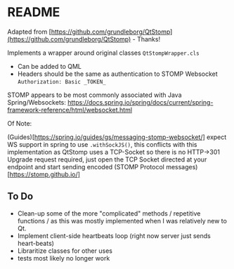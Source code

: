 # README #

Adapted from [https://github.com/grundleborg/QtStomp](https://github.com/grundleborg/QtStomp) - Thanks!

Implements a wrapper around original classes `QtStompWrapper.cls`

* Can be added to QML
* Headers should be the same as authentication to STOMP Websocket
`Authorization: Basic _TOKEN_`

STOMP appears to be most commonly associated with Java Spring/Websockets: 
https://docs.spring.io/spring/docs/current/spring-framework-reference/html/websocket.html

Of Note:

(Guides)[https://spring.io/guides/gs/messaging-stomp-websocket/] expect WS support in spring to use `.withSockJS()`, this conflicts with this implementation
as QtStomp uses a TCP-Socket so there is no HTTP->301 Upgrade request required, just open the TCP Socket directed at your endpoint and start sending encoded (STOMP Protocol messages)[https://stomp.github.io/]

## To Do ##
* Clean-up some of the more "complicated" methods / repetitive functions / as this was mostly implemented when I was relatively new to Qt.
* Implement client-side heartbeats loop (right now server just sends heart-beats)
* Libraritize classes for other uses
* tests most likely no longer work